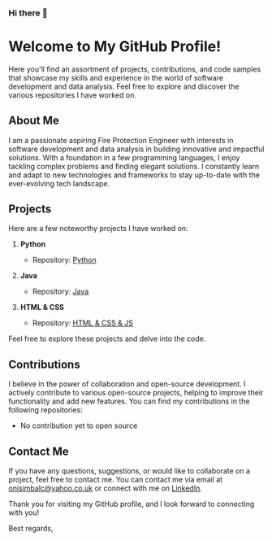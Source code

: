 ### Hi there 👋

<!--
**onisimb/onisimb** is a ✨ _special_ ✨ repository because its `README.md` (this file) appears on your GitHub profile.

Here are some ideas to get you started:

- 🔭 I’m currently working on ...
- 🌱 I’m currently learning ...
- 👯 I’m looking to collaborate on ...
- 🤔 I’m looking for help with ...
- 💬 Ask me about ...
- 📫 How to reach me: ...
- 😄 Pronouns: ...
- ⚡ Fun fact: ...
-->
# Welcome to My GitHub Profile!

Here you'll find an assortment of projects, contributions, and code samples that showcase my skills and experience in the world of software development and data analysis. Feel free to explore and discover the various repositories I have worked on.

## About Me

I am a passionate aspiring Fire Protection Engineer with interests in software development and data analysis in building innovative and impactful solutions. With a foundation in a few programming languages, I enjoy tackling complex problems and finding elegant solutions. I constantly learn and adapt to new technologies and frameworks to stay up-to-date with the ever-evolving tech landscape.

## Projects

Here are a few noteworthy projects I have worked on:

1. **Python** 
   - Repository: [Python](https://github.com/onisimb/portofolio/tree/20cc1b5c852ec5841438cbd46e3ca61c2b51095a/Python)
   
2. **Java** 
   - Repository: [Java](https://github.com/onisimb/portofolio/tree/20cc1b5c852ec5841438cbd46e3ca61c2b51095a/Java)

3. **HTML & CSS**
   - Repository: [HTML & CSS & JS](https://github.com/onisimb/portofolio/tree/main/HTML%26CSS%26JS)
     
Feel free to explore these projects and delve into the code.

## Contributions

I believe in the power of collaboration and open-source development. I actively contribute to various open-source projects, helping to improve their functionality and add new features. You can find my contributions in the following repositories:

- No contribution yet to open source

## Contact Me

If you have any questions, suggestions, or would like to collaborate on a project, feel free to contact me. You can contact me via email at onisimbalc@yahoo.co.uk or connect with me on [LinkedIn](https://www.linkedin.com/in/onisim-balc-a8513382/).

Thank you for visiting my GitHub profile, and I look forward to connecting with you!

Best regards,
